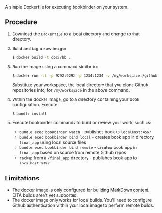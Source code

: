A simple Dockerfile for executing bookbinder on your system.

## Procedure

1. Download the `Dockerfile` to a local directory and change to that directory.
2. Build and tag a new image:
    ``` bash
    $ docker build -t docs/bb .
    ```
3. Run the image using a command similar to:
    ``` bash
    $ docker run -it -p 9292:9292 -p 1234:1234 -v /my/workspace:/github docs/bb
    ```

    Substitute your workspace, the local directory that you clone Github repositories into, for `/my/workspace` in the above command.

4. Within the docker image, go to a directory containing your book configuration.  Execute:
    ``` bash
    $ bundle install
    ```

5. Execute bookbinder commands to build or review your work, such as:

    * `bundle exec bookbinder watch` - publishes book to `localhost:4567`
    * `bundle exec bookbinder bind local` - creates book app in directory `final_app` using local source files 
    * `bundle exec bookbinder bind remote` - creates book app in `final_app` based on source from remote Github repos
    * `rackup` from a `/final_app` directory - publishes book app to `localhost:9292`

## Limitations

- The docker image is only configured for building MarkDown content.  DITA builds aren't yet supported.
- The docker image only works for local builds.  You'll need to configure Github authentication within your local image to perform remote builds.
